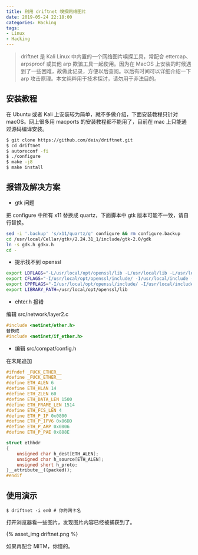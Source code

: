 ```yaml
---
title: 利用 driftnet 嗅探网络图片
date: 2019-05-24 22:18:00
categories: Hacking
tags:
- Linux
- Hacking
---
```


> driftnet 是 Kali Linux 中内置的一个网络图片嗅探工具，常配合 ettercap、arpsproof 或其他 arp 欺骗工具一起使用。因为在 MacOS 上安装的时候遇到了一些困难，故做此记录，方便以后查阅。以后有时间可以详细介绍一下 arp 攻击原理。本文纯粹用于技术探讨，请勿用于非法目的。

## 安装教程

在 Ubuntu 或者 Kali 上安装较为简单，就不多做介绍，下面安装教程只针对 macOS。网上很多用 macports 的安装教程都不能用了，目前在 mac 上只能通过源码编译安装。

```bash
$ git clone https://github.com/deiv/driftnet.git
$ cd driftnet
$ autoreconf -fi
$ ./configure
$ make -j8
$ make install
```

## 报错及解决方案

- gtk 问题

把 configure 中所有 x11 替换成 quartz，下面脚本中 gtk 版本可能不一致，请自行替换。

```bash
sed -i '.backup' 's/x11/quartz/g' configure && rm configure.backup
cd /usr/local/Cellar/gtk+/2.24.31_1/include/gtk-2.0/gdk
ln -s gdk.h gdkx.h
cd -
```

- 提示找不到 openssl

```bash
export LDFLAGS="-L/usr/local/opt/openssl/lib -L/usr/local/lib -L/usr/local/opt/expat/lib"
export CFLAGS="-I/usr/local/opt/openssl/include/ -I/usr/local/include -I/usr/local/opt/expat/include"
export CPPFLAGS="-I/usr/local/opt/openssl/include/ -I/usr/local/include -I/usr/local/opt/expat/include"
export LIBRARY_PATH=/usr/local/opt/openssl/lib
```

- ehter.h 报错

编辑 src/network/layer2.c 

```c++
#include <netinet/ether.h>
替换成
#include <netinet/if_ether.h>
```

- 编辑 src/compat/config.h

在末尾追加

```c++
#ifndef _FUCK_ETHER__
#define _FUCK_ETHER__
#define ETH_ALEN 6 
#define ETH_HLAN 14 
#define ETH_ZLEN 60 
#define ETH_DATA_LEN 1500 
#define ETH_FRAME_LEN 1514 
#define ETH_FCS_LEN 4  
#define ETH_P_IP 0x0800
#define ETH_P_IPV6 0x86DD
#define ETH_P_ARP 0x0806
#define ETH_P_PAE 0x888E

struct ethhdr
{
    unsigned char h_dest[ETH_ALEN];
    unsigned char h_source[ETH_ALEN];
    unsigned short h_proto;
}__attribute__((packed));
#endif
```

## 使用演示

```
$ driftnet -i en0 # 你的网卡名
```

打开浏览器看一些图片，发现图片内容已经被捕获到了。

{% asset_img driftnet.png %}

如果再配合 MITM，你懂的。
